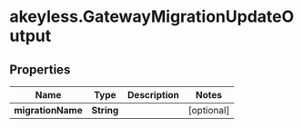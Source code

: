 # akeyless.GatewayMigrationUpdateOutput

## Properties

Name | Type | Description | Notes
------------ | ------------- | ------------- | -------------
**migrationName** | **String** |  | [optional] 



